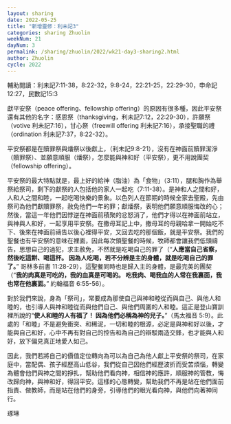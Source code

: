 ```yaml
---
layout: sharing
date: 2022-05-25
title: "新增靈修：利未記3"
categories: sharing Zhuolin
weekNum: 21
dayNum: 3
permalink: /sharing/zhuolin/2022/wk21-day3-sharing2.html
author: Zhuolin
cycle: 2022
---  
```


輔助閱讀：利未記7:11-38，8:22-32，9:8-24，22:21-25，22:29-30，申命記12:27，民數記15:3

獻平安祭（peace offering、fellowship offering）的原因有很多種，因此平安祭還有其他的名字：感恩祭（thanksgiving，利未記7:12，22:29-30），許願祭（votive 利未記7:16），甘心祭（freewill offering 利未記7:16），承接聖職的禮（ordination 利未記7:37，8:22-32）。

平安祭都是在贖罪祭與燔祭以後獻上，（利未記9:8-21），沒有在神面前贖罪潔淨（贖罪祭）、並願意順服（燔祭），怎麼能與神和好（平安祭），更不用說團契（fellowship offering）。

平安祭的最大特點就是，最上好的給神（脂油）為「食物」（3:11），腿和胸作為舉祭給祭司，剩下的獻祭的人包括他的家人一起吃（7:11-38）。是神和人之間和好，人和人之間和睦，一起吃喝快樂的景象。以色列人在節期的時候全家去聖殿，先由祭司為他們獻贖罪祭，赦免他們一年的罪；獻燔祭，表明他們願意順服悔改的心；然後，當這一年他們因悖逆在神面前積聚的忿怒消了，他們才得以在神面前站立，與神與人和好，一起享用平安祭。在撒母耳記上中，撒母耳的母親哈拿一開始吃不下、後來在神面前禱告以後心裡得平安，又回去吃的那個飯，就是平安祭。我們的聖餐也有平安祭的意味在裡面，因此每次領聖餐的時候，牧師都會讓我們低頭禱告，思想自己的過犯，求主赦免，不然就是吃喝自己的罪了（“**人應當自己省察，然後吃這餅、喝這杯。 因為人吃喝，若不分辨是主的身體，就是吃喝自己的罪了。**” ‭‭哥林多前書‬ ‭11:28-29‬），這聖餐同時也是歸入主的身體，是最完美的團契（“**我的肉真是可吃的，我的血真是可喝的。 吃我肉、喝我血的人常在我裏面，我也常在他裏面。**” 約翰福音‬ ‭6:55-56‬）。

對於我們來說，身為「祭司」，常要成為那使自己與神和睦從而與自己、與他人和睦的，也引導人與神和睦從而與他們自己、與他們周圍的人和睦。這正是登山寶訓裡所說的“**使人和睦的人有福了！ 因為他們必稱為神的兒子。**”‭‭（馬太福音‬ ‭5:9）。此處的「和睦」不是避免衝突、和稀泥，一切和睦的根源，必定是與神和好以後，才能與自己和好，心中不再有對自己的控告和為自己的辯駁兩造交鋒，也才能與人和好，放下偏見真正地愛人如己。

因此，我們若將自己的價值定位轉向為可以為自己為他人獻上平安祭的祭司，在家庭中，當配偶、孩子經歷高山低谷，我們從自己因他們經歷波折而受苦煩惱，轉變為體會他們與神之間的掙扎，幫助他們看向神，相信神的應許，順服神的管教，悔改歸向神，與神和好，得回平安。這樣的心態轉變，幫助我們不再是站在他們面前指責、做教師，而是站在他們的身旁，引導他們的眼光看向神，與他們向著神同行。

琢琳‬
